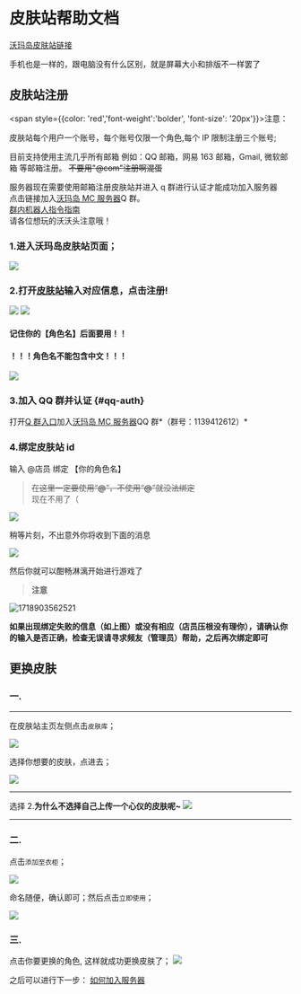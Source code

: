 # 皮肤站帮助文档

[沃玛岛皮肤站链接](https://skin.warma.fans/)

手机也是一样的，跟电脑没有什么区别，就是屏幕大小和排版不一样罢了

## 皮肤站注册

<span style={{color: 'red','font-weight':'bolder', 'font-size': '20px'}}>注意：</span>

皮肤站每个用户一个账号，每个账号仅限一个角色,每个 IP 限制注册三个账号;

目前支持使用主流几乎所有邮箱 例如：QQ 邮箱，网易 163 邮箱，Gmail, 微软邮箱 等邮箱注册。
~~不要用"@com"注册啊混蛋~~

服务器现在需要使用邮箱注册皮肤站并进入 q 群进行认证才能成功加入服务器  
点击链接加入[沃玛岛 MC 服务器](https://qm.qq.com/q/g1nRz1WBoY)Q 群。  
[群内机器人指令指南](../../clerk/README.md)  
请各位想玩的沃沃头注意哦！

### 1.进入沃玛岛皮肤站页面；

![](../../assets/wmd/1.png)

### 2.打开[皮肤站](https://skin.warma.fans/auth/register)输入对应信息，点击注册!

![](../../assets/wmd/2.png)
![](../../assets/wmd/4.png)

#### 记住你的【角色名】后面要用！！

#### ！！！角色名不能包含中文！！！

![](../../assets/wmd/5.png)

###

### 3.加入 QQ 群并认证 {#qq-auth}

打开[Q 群入口](http://warma.fans)加入<u>沃玛岛 MC 服务器</u>QQ 群*（群号：1139412612）*

### 4.绑定皮肤站 id

输入 @店员 绑定 【你的角色名】

> ~~在这里一定要使用“**@**”，不使用“**@**”就没法绑定~~  
> 现在不用了（

![](../../assets/wmd/06-21-24/bang-ding.png)

稍等片刻，不出意外你将收到下面的消息

![](../../assets/wmd/06-21-24/bang-ding-cheng-gong.png)

然后你就可以酣畅淋漓开始进行游戏了

> &#x20;**注意**&#x20;

![1718903562521](../../assets/wmd/06-21-24/1718903562521.png)

**如果出现绑定失败的信息（如上图）或没有相应（店员压根没有理你），请确认你的输入是否正确，检查无误请寻求频友（管理员）帮助，之后再次绑定即可**

## 更换皮肤

### 一.

---

在皮肤站主页左侧点击`皮肤库`；

![](../../assets/wmd/9.png)

选择你想要的皮肤，点进去；

![](../../assets/wmd/10.png)

---

选择 2.**为什么不选择自己上传一个心仪的皮肤呢~**
![](../../assets/wmd/14.png)

---

### 二.

点击`添加至衣柜`；

![](../../assets/wmd/11.png)

命名随便，确认即可；然后点击`立即使用`；

![](../../assets/wmd/12.png)

### 三.

点击你要更换的角色, 这样就成功更换皮肤了；
![](../../assets/wmd/13.png)

之后可以进行下一步：
[如何加入服务器](../../serverDocs/)
